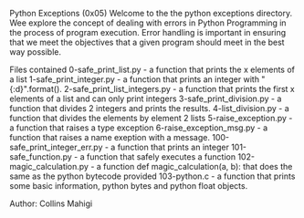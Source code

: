 Python Exceptions (0x05)
Welcome to the the python exceptions directory. Wee explore the concept of dealing with errors in Python Programming in the process
of program execution. Error handling is important in ensuring that we meet the objectives that a given program should meet in the 
best way possible. 

Files contained 
0-safe_print_list.py - a function that prints the x elements of a list 
1-safe_print_integer.py - a function that prints an integer with "{:d}".format().
2-safe_print_list_integers.py - a function that prints the first x elements of a list and can only print integers
3-safe_print_division.py - a function that divides 2 integers and prints the results. 
4-list_division.py - a function that divides the elements by element 2 lists
5-raise_exception.py - a function that raises a type exception
6-raise_exception_msg.py - a function that raises a name exeption with a message.
100-safe_print_integer_err.py - a function that prints an integer
101-safe_function.py - a function that safely executes a function
102-magic_calculation.py - a function def magic_calculation(a, b): that does the same as the python bytecode provided
103-python.c - a function that prints some basic information, python bytes and python float objects. 

Author: 
Collins Mahigi
